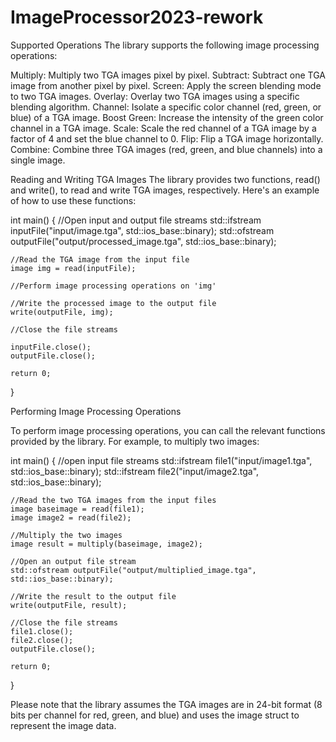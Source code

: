 # ImageProcessor2023-rework

Supported Operations
The library supports the following image processing operations:

Multiply: Multiply two TGA images pixel by pixel.
Subtract: Subtract one TGA image from another pixel by pixel.
Screen: Apply the screen blending mode to two TGA images.
Overlay: Overlay two TGA images using a specific blending algorithm.
Channel: Isolate a specific color channel (red, green, or blue) of a TGA image.
Boost Green: Increase the intensity of the green color channel in a TGA image.
Scale: Scale the red channel of a TGA image by a factor of 4 and set the blue channel to 0.
Flip: Flip a TGA image horizontally.
Combine: Combine three TGA images (red, green, and blue channels) into a single image.



Reading and Writing TGA Images
The library provides two functions, read() and write(), to read and write TGA images, respectively. Here's an example of how to use these functions:


int main() {
    //Open input and output file streams
    std::ifstream inputFile("input/image.tga", std::ios_base::binary);
    std::ofstream outputFile("output/processed_image.tga", std::ios_base::binary);

    //Read the TGA image from the input file
    image img = read(inputFile);

    //Perform image processing operations on 'img'

    //Write the processed image to the output file
    write(outputFile, img);

    //Close the file streams
    
    inputFile.close();
    outputFile.close();

    return 0;
}

Performing Image Processing Operations

To perform image processing operations, you can call the relevant functions provided by the library. For example, to multiply two images:


int main() {
    //open input file streams
    std::ifstream file1("input/image1.tga", std::ios_base::binary);
    std::ifstream file2("input/image2.tga", std::ios_base::binary);

    //Read the two TGA images from the input files
    image baseimage = read(file1);
    image image2 = read(file2);

    //Multiply the two images
    image result = multiply(baseimage, image2);

    //Open an output file stream
    std::ofstream outputFile("output/multiplied_image.tga", std::ios_base::binary);

    //Write the result to the output file
    write(outputFile, result);

    //Close the file streams
    file1.close();
    file2.close();
    outputFile.close();

    return 0;
}


Please note that the library assumes the TGA images are in 24-bit format (8 bits per channel for red, green, and blue) and uses the image struct to represent the image data.

